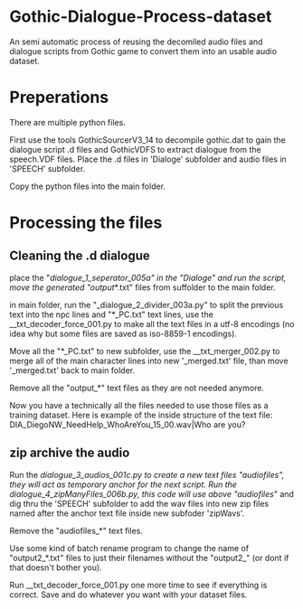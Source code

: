 # Gothic-Dialogue-Process-dataset
An semi automatic process of reusing the decomiled audio files and dialogue scripts from Gothic game to convert them into an usable audio dataset.

# Preperations
There are multiple python files.

First use the tools GothicSourcerV3_14 to decompile gothic.dat to gain the dialogue script .d files and GothicVDFS to extract dialogue from the speech.VDF files. Place the .d files in 'Dialoge' subfolder and audio files in 'SPEECH' subfolder.

Copy the python files into the main folder.

# Processing the files

## Cleaning the .d dialogue
place the "_dialogue_1_seperator_005a" in the "Dialoge" and run the script, move the generated "output_*.txt" files from suffolder to the main folder.

in main folder, run the "_dialogue_2_divider_003a.py" to split the previous text into the npc lines and "*_PC.txt" text lines, use the __txt_decoder_force_001.py to make all the text files in a utf-8 encodings (no idea why but some files are saved as iso-8859-1 encodings).

Move all the "*_PC.txt" to new subfolder, use the  __txt_merger_002.py to merge all of the main character lines into new  '_merged.txt' file, than move  '_merged.txt' back to main folder.

Remove all the "output_*" text files as they are not needed anymore.

Now you have a technically all the files needed to use those files as a training dataset. Here is example of the inside structure of the text file:
DIA_DiegoNW_NeedHelp_WhoAreYou_15_00.wav|Who are you?

## zip archive the audio

Run the _dialogue_3_audios_001c.py to create a new text files "audiofiles_*", they will act as temporary anchor for the next script.
Run the _dialogue_4_zipManyFiles_006b.py, this code will use above "audiofiles_*" and dig thru the 'SPEECH' subfolder to add the wav files into new zip files named after the anchor text file inside new subfoder 'zipWavs'.

Remove the "audiofiles_*" text files.

Use some kind of batch rename program to change the name of  "output2_*.txt" files to just their filenames without the "output2_" (or dont if that doesn't bother you).

Run __txt_decoder_force_001.py one more time to see if everything is correct. Save and do whatever you want with your dataset files.

